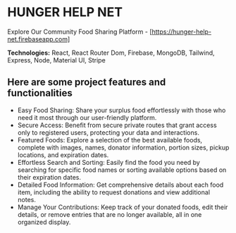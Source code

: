 # HUNGER HELP NET

Explore Our Community Food Sharing Platform - [https://hunger-help-net.firebaseapp.com]

**Technologies:** React, React Router Dom, Firebase, MongoDB, Tailwind, Express, Node, Material UI, Stripe

## Here are some project features and functionalities


* Easy Food Sharing: Share your surplus food effortlessly with those who need it most through our user-friendly platform.
* Secure Access: Benefit from secure private routes that grant access only to registered users, protecting your data and interactions.
* Featured Foods: Explore a selection of the best available foods, complete with images, names, donator information, portion sizes, pickup locations, and expiration dates.
* Effortless Search and Sorting: Easily find the food you need by searching for specific food names or sorting available options based on their expiration dates.
* Detailed Food Information: Get comprehensive details about each food item, including the ability to request donations and view additional notes.
* Manage Your Contributions: Keep track of your donated foods, edit their details, or remove entries that are no longer available, all in one organized display.

